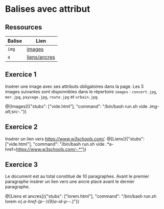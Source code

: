 # Balises avec attribut

## Ressources
|Balise|Lien|
|------|----|
|`img`|[images](https://www.w3schools.com/tags/tag_img.asp)|
|`a`|[liens/ancres](https://www.w3schools.com/tags/tag_a.asp)|

## Exercice 1

Insérer une image avec ses attributs obligatoires dans la page. Les 5 images suivantes sont disponnibles dans le répertoire `images` : `concert.jpg`, `mer.jpg`, `paysage.jpg`, `route.jpg` et `urbain.jpg`.

@[Images]({"stubs": ["vide.html"], "command": "/bin/bash run.sh vide .*img-alt;src-.*"})

## Exercice 2

Insérer un lien vers *https://www.w3schools.com/*.
@[Liens]({"stubs": ["vide.html"], "command": "/bin/bash run.sh vide .*a-href=https://www.w3schools.com/-.*"})

## Exercice 3
Le document est au total constitué de 10 paragraphes. Avant le premier paragraphe insérer un lien vers une ancre placé avant le dernier paragraphe. 

@[Liens et ancres]({"stubs": ["lorem.html"], "command": "/bin/bash run.sh lorem o{.*a-href-(p--){9}a-id-p--.*}"})
